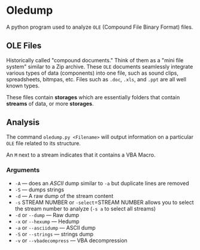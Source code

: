 # Oledump
A python program used to analyze `OLE` (Compound File Binary Format) files. 

## OLE Files
Historically called "compound documents." Think of them as a "mini file system" similar to a Zip archive. These `OLE` documents seamlessly integrate various types of data (components) into one file, such as sound clips, spreadsheets, bitmpas, etc. Files such as `.doc`, `.xls`, and `.ppt` are all well known types. 

These files contain **storages** which are essentially folders that contain **streams** of data, or more **storages**. 

## Analysis
The command `oledump.py <Filename>` will output information on a particular `OLE` file related to its structure.

An `M` next to a stream indicates that it contains a VBA Macro. 

### Arguments
- `-A` &mdash; does an *ASCII* dump similar to `-a` but duplicate lines are removed
- `-S` &mdash; dumps strings
- `-d` &mdash; A raw dump of the stream content
- `-s` STREAM NUMBER or `-select`=STREAM NUMBER allows you to select the stream number to analyze (`-s a` to select all streams)
- `-d` or `--dump` &mdash; Raw dump
- `-x` or `--hexump` &mdash; Hedump
- `-a` or `--asciidump` &mdash; ASCII dump
- `-S` or `--strings` &mdash; strings dump
- `-v` or `--vbadecompress` &mdash; VBA decompression